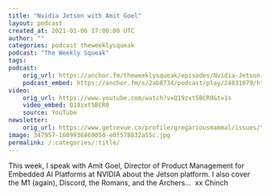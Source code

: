 ```yaml
---
title: "Nvidia Jetson with Amit Goel"
layout: podcast
created_at: 2021-01-06 17:00:00 UTC
author: ""
categories: podcast theweeklysqueak
podcast: "The Weekly Squeak"
tags: 
podcast:
    orig_url: https://anchor.fm/theweeklysqueak/episodes/Nvidia-Jetson-with-Amit-Goel-eok9l7
    podcast_embed: https://anchor.fm/s/2ab8734/podcast/play/24831079/https%3A%2F%2Fd3ctxlq1ktw2nl.cloudfront.net%2Fstaging%2F2021-0-6%2Ffdbcd6be-045d-f632-e662-67f8e0f92abf.mp3
video:
    orig_url: https://www.youtube.com/watch?v=Q19zxt5BCR0&t=1s
    video_embed: Q19zxt5BCR0
    source: YouTube
newsletter:
    orig_url: https://www.getrevue.co/profile/gregariousmammal/issues/the-weekly-squeak-nvidia-jetson-with-amit-goel-301910   
image: 347957-1609936869050-e0f578832a55c.jpg
permalink: /:categories/:title/
---
```

This week, I speak with Amit Goel, Director of Product Management for Embedded AI Platforms at NVIDIA about the Jetson platform. I also cover the M1 (again), Discord, the Romans, and the Archers… &nbsp;xx Chinch
